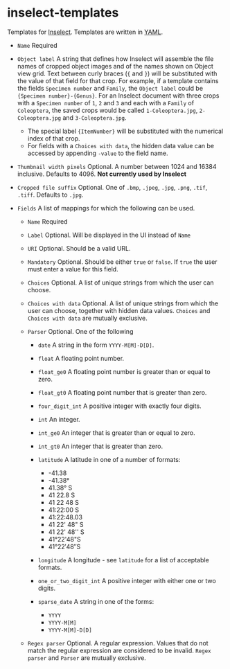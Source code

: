 # inselect-templates

Templates for [Inselect](https://github.com/NaturalHistoryMuseum/inselect).
Templates are written in [YAML](https://en.wikipedia.org/wiki/YAML).

* `Name`
Required

* `Object label`
    A string that defines how Inselect will assemble the file names of cropped
    object images and of the names shown on Object view grid.
    Text between curly braces (`{` and `}`) will be substituted with the value
    of that field for that crop.
    For example, if a template contains the fields `Specimen number` and
    `Family`, the `Object label` could be `{Specimen number}-{Genus}`.
    For an Inselect document with three crops with a `Specimen number` of `1`,
    `2` and `3` and each with a `Family` of `Coleoptera`, the saved crops would
    be called `1-Coleoptera.jpg`, `2-Coleoptera.jpg` and `3-Coleoptera.jpg`.
    * The special label `{ItemNumber}` will be substituted with the numerical
    index of that crop.
    * For fields with a `Choices with data`, the hidden data value can be
    accessed by appending `-value` to the field name.

* `Thumbnail width pixels`
    Optional. A number between 1024 and 16384 inclusive. Defaults to 4096.
    **Not currently used by Inselect**

* `Cropped file suffix`
    Optional. One of `.bmp`, `.jpeg`, `.jpg`, `.png`, `.tif`, `.tiff`. Defaults
    to `.jpg`.

* `Fields`
    A list of mappings for which the following can be used.
    * `Name` Required

    * `Label`
        Optional. Will be displayed in the UI instead of `Name`

    * `URI`
        Optional. Should be a valid URL.

    * `Mandatory`
        Optional. Should be either `true` or `false`. If `true` the user must
        enter a value for this field.

    * `Choices`
        Optional. A list of unique strings from which the user can choose.

    * `Choices with data`
        Optional. A list of unique strings from which the user can choose,
        together with hidden data values. 
        `Choices` and `Choices with data` are mutually exclusive.

    * `Parser`
        Optional. One of the following
        * `date`
        A string in the form `YYYY-M[M]-D[D]`.

        * `float`
        A floating point number.

        * `float_ge0`
        A floating point number is greater than or equal to zero.

        * `float_gt0`
        A floating point number that is greater than zero.

        * `four_digit_int`
        A positive  integer with exactly four digits.

        * `int`
        An integer.

        * `int_ge0`
        An integer that is greater than or equal to zero.

        * `int_gt0`
        An integer that is greater than zero.

        * `latitude`
        A latitude in one of a number of formats:
            * -41.38
            * -41.38°
            * 41.38° S
            * 41 22.8 S
            * 41 22 48 S
            * 41:22:00 S
            * 41:22:48.03
            * 41 22' 48" S
            * 41 22' 48'' S
            * 41°22'48"S
            * 41°22′48″S

        * `longitude`
        A longitude - see `latitude` for a list of acceptable formats.

        * `one_or_two_digit_int`
        A positive integer with either one or two digits.

        * `sparse_date`
        A string in one of the forms:
            * `YYYY`
            * `YYYY-M[M]`
            * `YYYY-M[M]-D[D]`

    * `Regex parser`
        Optional. A regular expression. Values that do not match the regular
        expression are considered to be invalid. `Regex parser` and `Parser`
        are mutually exclusive.
